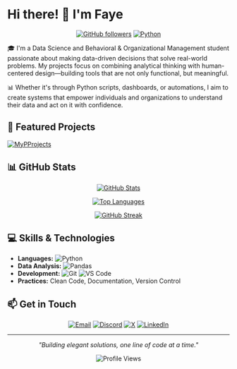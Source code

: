 # Hi there! 👋 I'm Faye

<div align="center">

[![GitHub followers](https://img.shields.io/github/followers/basilionelle?style=social)](https://github.com/basilionelle)
[![Python](https://img.shields.io/badge/Python-Enthusiast-blue?style=flat&logo=python&logoColor=white)](https://github.com/basilionelle/MyPProjects)

</div>

🎓 I'm a Data Science and Behavioral & Organizational Management student passionate about making data-driven decisions that solve real-world problems. My projects focus on combining analytical thinking with human-centered design—building tools that are not only functional, but meaningful.

📊 Whether it's through Python scripts, dashboards, or automations, I aim to create systems that empower individuals and organizations to understand their data and act on it with confidence.

## 🚀 Featured Projects

[![MyPProjects](https://github-readme-stats.vercel.app/api/pin/?username=basilionelle&repo=MyPProjects&theme=dark)](https://github.com/basilionelle/MyPProjects)

## 📊 GitHub Stats

<div align="center">

[![GitHub Stats](https://github-readme-stats.vercel.app/api?username=basilionelle&show_icons=true&theme=dark&count_private=true)](https://github.com/basilionelle)

[![Top Languages](https://github-readme-stats.vercel.app/api/top-langs/?username=basilionelle&layout=compact&theme=dark)](https://github.com/basilionelle)

[![GitHub Streak](https://github-readme-streak-stats.herokuapp.com/?user=basilionelle&theme=dark)](https://github.com/basilionelle)

</div>

## 💻 Skills & Technologies
- **Languages:** ![Python](https://img.shields.io/badge/Python-3.x-blue?style=flat&logo=python&logoColor=white)
- **Data Analysis:** ![Pandas](https://img.shields.io/badge/Pandas-2.x-150458?style=flat&logo=pandas&logoColor=white)
- **Development:** ![Git](https://img.shields.io/badge/Git-F05032?style=flat&logo=git&logoColor=white) ![VS Code](https://img.shields.io/badge/VS_Code-007ACC?style=flat&logo=visual-studio-code&logoColor=white)
- **Practices:** Clean Code, Documentation, Version Control

## 📫 Get in Touch

<div align="center">

[![Email](https://img.shields.io/badge/Email-Contact_Me-blue?style=for-the-badge&logo=gmail)](mailto:basilionelle3@gmail.com)
[![Discord](https://img.shields.io/badge/Discord-n__zxxie-7289DA?style=for-the-badge&logo=discord&logoColor=white)](https://discord.com/users/n_zxxie)
[![X](https://img.shields.io/badge/X-n__zxxie-000000?style=for-the-badge&logo=x&logoColor=white)](https://twitter.com/n_zxxie)
[![LinkedIn](https://img.shields.io/badge/LinkedIn-Connect-0077B5?style=for-the-badge&logo=linkedin&logoColor=white)](https://www.linkedin.com/in/nelle-basilio-a67a89282)

</div>

---
<div align="center">

*"Building elegant solutions, one line of code at a time."*

![Profile Views](https://komarev.com/ghpvc/?username=basilionelle&color=blue&style=flat)

</div>
